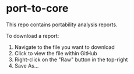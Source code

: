 # port-to-core
This repo contains portability analysis reports.

To download a report:
1. Navigate to the file you want to download
2. Click to view the file within GitHub
3. Right-click on the "Raw" button in the top-right
4. Save As...